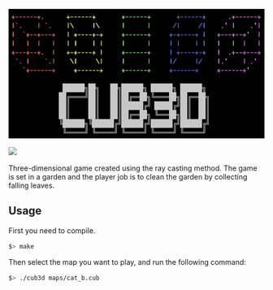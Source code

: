 ![Alt text](./cub3d-logo.png?raw=true "Title")

![](https://github.com/alia1738/cub3d/blob/main/cub3d1.gif)

Three-dimensional game created using the ray casting method. The game is set in a garden and the player job is to clean the garden by collecting falling leaves.

## Usage

First you need to compile.
```bash
$> make
```


Then select the map you want to play, and run the following command:

```bash
$> ./cub3d maps/cat_b.cub
```
